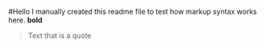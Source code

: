 #Hello
I manually created this readme file to test how markup syntax works here.
**bold**
>Text that is a quote
